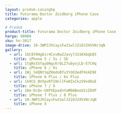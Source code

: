 ```yaml
---
layout: produk-casinghp
title: Futurama Doctor Zoidberg iPhone Case
categories: apple

# Produk
product-title: Futurama Doctor Zoidberg iPhone Case
harga: 90000
sku: hn-3017
image-drive: 10-3WP2JhCayiFw31wlJZiOJZ45VNrJqN
gallery:
  - url: 1bC8YOHgDir4Cxv0wZJavy7JG1KXbqb85
    title: iPhone 5 / 5s / SE
  - url: 1tqRxS5fqubNgcKrQLZ7u8yojLD-E7CHq
    title: iPhone 6 / 6s
  - url: 1Wj_S4QNtSqZKmdoBTu3Ydd3edF9skE9E
    title: iPhone 6 Plus / 6s Plus
  - url: 1k9CG_BVXpvRTI8nllFwHZxCkzS9vd8uE
    title: iPhone 7 / 8
  - url: 1Km-DcQv-UXPXEpadnYwM0ABooU2zIDXP
    title: iPhone 7 Plus / 8 Plus
  - url: 10-3WP2JhCayiFw31wlJZiOJZ45VNrJqN
    title: iPhone X
---
```

